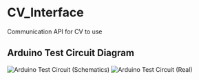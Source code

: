# CV_Interface
Communication API for CV to use
## Arduino Test Circuit Diagram
![Arduino Test Circuit (Schematics)](https://github.com/macrobomastercontrolteam/CV_Interface/blob/main/Arduino_Test_Circuit.png)
![Arduino Test Circuit (Real)](https://user-images.githubusercontent.com/57267209/212556064-896bd52c-37dd-4e50-95ff-976f00145a35.jpg)

